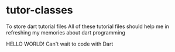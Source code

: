 # tutor-classes
To store dart tutorial files
All of these tutorial files should help me in refreshing my memories about dart programming

HELLO WORLD!
Can't wait to code with Dart